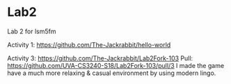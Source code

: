 # Lab2
Lab 2 for lsm5fm

Activity 1: https://github.com/The-Jackrabbit/hello-world

Activity 3: https://github.com/The-Jackrabbit/Lab2Fork-103
Pull: https://github.com/UVA-CS3240-S18/Lab2Fork-103/pull/3
I made the game have a much more relaxing & casual environment by using modern lingo.

